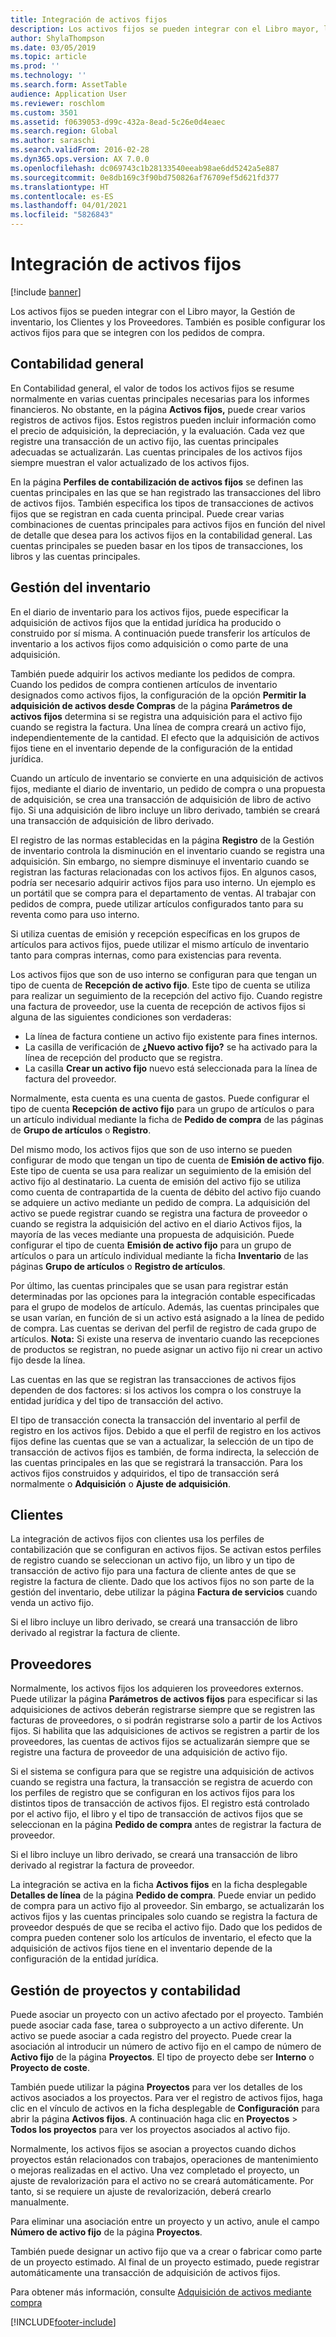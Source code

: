 ```yaml
---
title: Integración de activos fijos
description: Los activos fijos se pueden integrar con el Libro mayor, la Gestión de inventario, los Clientes y los Proveedores. También es posible configurar los activos fijos para que se integren con los pedidos de compra.
author: ShylaThompson
ms.date: 03/05/2019
ms.topic: article
ms.prod: ''
ms.technology: ''
ms.search.form: AssetTable
audience: Application User
ms.reviewer: roschlom
ms.custom: 3501
ms.assetid: f0639053-d99c-432a-8ead-5c26e0d4eaec
ms.search.region: Global
ms.author: saraschi
ms.search.validFrom: 2016-02-28
ms.dyn365.ops.version: AX 7.0.0
ms.openlocfilehash: dc069743c1b28133540eeab98ae6dd5242a5e887
ms.sourcegitcommit: 0e8db169c3f90bd750826af76709ef5d621fd377
ms.translationtype: HT
ms.contentlocale: es-ES
ms.lasthandoff: 04/01/2021
ms.locfileid: "5826843"
---
```

# <a name="fixed-assets-integration"></a>Integración de activos fijos

[!include [banner](../includes/banner.md)]

Los activos fijos se pueden integrar con el Libro mayor, la Gestión de inventario, los Clientes y los Proveedores. También es posible configurar los activos fijos para que se integren con los pedidos de compra.

<a name="general-ledger"></a>Contabilidad general
--------------

En Contabilidad general, el valor de todos los activos fijos se resume normalmente en varias cuentas principales necesarias para los informes financieros. No obstante, en la página **Activos fijos,** puede crear varios registros de activos fijos. Estos registros pueden incluir información como el precio de adquisición, la depreciación, y la evaluación. Cada vez que registre una transacción de un activo fijo, las cuentas principales adecuadas se actualizarán. Las cuentas principales de los activos fijos siempre muestran el valor actualizado de los activos fijos.

En la página **Perfiles de contabilización de activos fijos** se definen las cuentas principales en las que se han registrado las transacciones del libro de activos fijos. También especifica los tipos de transacciones de activos fijos que se registran en cada cuenta principal. Puede crear varias combinaciones de cuentas principales para activos fijos en función del nivel de detalle que desea para los activos fijos en la contabilidad general. Las cuentas principales se pueden basar en los tipos de transacciones, los libros y las cuentas principales.

## <a name="inventory-management"></a>Gestión del inventario
En el diario de inventario para los activos fijos, puede especificar la adquisición de activos fijos que la entidad jurídica ha producido o construido por sí misma. A continuación puede transferir los artículos de inventario a los activos fijos como adquisición o como parte de una adquisición. 

También puede adquirir los activos mediante los pedidos de compra. Cuando los pedidos de compra contienen artículos de inventario designados como activos fijos, la configuración de la opción **Permitir la adquisición de activos desde Compras** de la página **Parámetros de activos fijos** determina si se registra una adquisición para el activo fijo cuando se registra la factura. Una línea de compra creará un activo fijo, independientemente de la cantidad. El efecto que la adquisición de activos fijos tiene en el inventario depende de la configuración de la entidad jurídica. 

Cuando un artículo de inventario se convierte en una adquisición de activos fijos, mediante el diario de inventario, un pedido de compra o una propuesta de adquisición, se crea una transacción de adquisición de libro de activo fijo. Si una adquisición de libro incluye un libro derivado, también se creará una transacción de adquisición de libro derivado. 

El registro de las normas establecidas en la página **Registro** de la Gestión de inventario controla la disminución en el inventario cuando se registra una adquisición. Sin embargo, no siempre disminuye el inventario cuando se registran las facturas relacionadas con los activos fijos. En algunos casos, podría ser necesario adquirir activos fijos para uso interno. Un ejemplo es un portátil que se compra para el departamento de ventas. Al trabajar con pedidos de compra, puede utilizar artículos configurados tanto para su reventa como para uso interno. 

Si utiliza cuentas de emisión y recepción específicas en los grupos de artículos para activos fijos, puede utilizar el mismo artículo de inventario tanto para compras internas, como para existencias para reventa. 

Los activos fijos que son de uso interno se configuran para que tengan un tipo de cuenta de **Recepción de activo fijo**. Este tipo de cuenta se utiliza para realizar un seguimiento de la recepción del activo fijo. Cuando registre una factura de proveedor, use la cuenta de recepción de activos fijos si alguna de las siguientes condiciones son verdaderas:

-   La línea de factura contiene un activo fijo existente para fines internos.
-   La casilla de verificación de **¿Nuevo activo fijo?** se ha activado para la línea de recepción del producto que se registra.
-   La casilla **Crear un activo fijo** nuevo está seleccionada para la línea de factura del proveedor.

Normalmente, esta cuenta es una cuenta de gastos. Puede configurar el tipo de cuenta **Recepción de activo fijo** para un grupo de artículos o para un artículo individual mediante la ficha de **Pedido de compra** de las páginas de **Grupo de artículos** o **Registro**.

Del mismo modo, los activos fijos que son de uso interno se pueden configurar de modo que tengan un tipo de cuenta de **Emisión de activo fijo**. Este tipo de cuenta se usa para realizar un seguimiento de la emisión del activo fijo al destinatario. La cuenta de emisión del activo fijo se utiliza como cuenta de contrapartida de la cuenta de débito del activo fijo cuando se adquiere un activo mediante un pedido de compra. La adquisición del activo se puede registrar cuando se registra una factura de proveedor o cuando se registra la adquisición del activo en el diario Activos fijos, la mayoría de las veces mediante una propuesta de adquisición. Puede configurar el tipo de cuenta **Emisión de activo fijo** para un grupo de artículos o para un artículo individual mediante la ficha **Inventario** de las páginas **Grupo de artículos** o **Registro de artículos**. 

Por último, las cuentas principales que se usan para registrar están determinadas por las opciones para la integración contable especificadas para el grupo de modelos de artículo. Además, las cuentas principales que se usan varían, en función de si un activo está asignado a la línea de pedido de compra. Las cuentas se derivan del perfil de registro de cada grupo de artículos. 
**Nota:** Si existe una reserva de inventario cuando las recepciones de productos se registran, no puede asignar un activo fijo ni crear un activo fijo desde la línea. 

Las cuentas en las que se registran las transacciones de activos fijos dependen de dos factores: si los activos los compra o los construye la entidad jurídica y del tipo de transacción del activo. 

El tipo de transacción conecta la transacción del inventario al perfil de registro en los activos fijos. Debido a que el perfil de registro en los activos fijos define las cuentas que se van a actualizar, la selección de un tipo de transacción de activos fijos es también, de forma indirecta, la selección de las cuentas principales en las que se registrará la transacción. Para los activos fijos construidos y adquiridos, el tipo de transacción será normalmente o **Adquisición** o **Ajuste de adquisición**.

## <a name="accounts-receivable"></a>Clientes
La integración de activos fijos con clientes usa los perfiles de contabilización que se configuran en activos fijos. Se activan estos perfiles de registro cuando se seleccionan un activo fijo, un libro y un tipo de transacción de activo fijo para una factura de cliente antes de que se registre la factura de cliente. Dado que los activos fijos no son parte de la gestión del inventario, debe utilizar la página **Factura de servicios** cuando venda un activo fijo. 

Si el libro incluye un libro derivado, se creará una transacción de libro derivado al registrar la factura de cliente.

## <a name="accounts-payable"></a>Proveedores
Normalmente, los activos fijos los adquieren los proveedores externos. Puede utilizar la página **Parámetros de activos fijos** para especificar si las adquisiciones de activos deberán registrarse siempre que se registren las facturas de proveedores, o si podrán registrarse solo a partir de los Activos fijos. Si habilita que las adquisiciones de activos se registren a partir de los proveedores, las cuentas de activos fijos se actualizarán siempre que se registre una factura de proveedor de una adquisición de activo fijo. 

Si el sistema se configura para que se registre una adquisición de activos cuando se registra una factura, la transacción se registra de acuerdo con los perfiles de registro que se configuran en los activos fijos para los distintos tipos de transacción de activos fijos. El registro está controlado por el activo fijo, el libro y el tipo de transacción de activos fijos que se seleccionan en la página **Pedido de compra** antes de registrar la factura de proveedor. 

Si el libro incluye un libro derivado, se creará una transacción de libro derivado al registrar la factura de proveedor.

La integración se activa en la ficha **Activos fijos** en la ficha desplegable **Detalles de línea** de la página **Pedido de compra**. Puede enviar un pedido de compra para un activo fijo al proveedor. Sin embargo, se actualizarán los activos fijos y las cuentas principales solo cuando se registra la factura de proveedor después de que se reciba el activo fijo. Dado que los pedidos de compra pueden contener solo los artículos de inventario, el efecto que la adquisición de activos fijos tiene en el inventario depende de la configuración de la entidad jurídica.

## <a name="project-management-and-accounting"></a>Gestión de proyectos y contabilidad
Puede asociar un proyecto con un activo afectado por el proyecto. También puede asociar cada fase, tarea o subproyecto a un activo diferente. Un activo se puede asociar a cada registro del proyecto. Puede crear la asociación al introducir un número de activo fijo en el campo de número de **Activo fijo** de la página **Proyectos**. El tipo de proyecto debe ser **Interno** o **Proyecto de coste**. 

También puede utilizar la página **Proyectos** para ver los detalles de los activos asociados a los proyectos. Para ver el registro de activos fijos, haga clic en el vínculo de activos en la ficha desplegable de **Configuración** para abrir la página **Activos fijos**. A continuación haga clic en **Proyectos** &gt; **Todos los proyectos** para ver los proyectos asociados al activo fijo. 

Normalmente, los activos fijos se asocian a proyectos cuando dichos proyectos están relacionados con trabajos, operaciones de mantenimiento o mejoras realizadas en el activo. Una vez completado el proyecto, un ajuste de revalorización para el activo no se creará automáticamente. Por tanto, si se requiere un ajuste de revalorización, deberá crearlo manualmente. 

Para eliminar una asociación entre un proyecto y un activo, anule el campo **Número de activo fijo** de la página **Proyectos**. 

También puede designar un activo fijo que va a crear o fabricar como parte de un proyecto estimado. Al final de un proyecto estimado, puede registrar automáticamente una transacción de adquisición de activos fijos.

Para obtener más información, consulte [Adquisición de activos mediante compra](acquire-assets-procurement.md)





[!INCLUDE[footer-include](../../includes/footer-banner.md)]